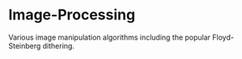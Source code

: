 # Image-Processing
Various image manipulation algorithms including the popular Floyd-Steinberg dithering.
